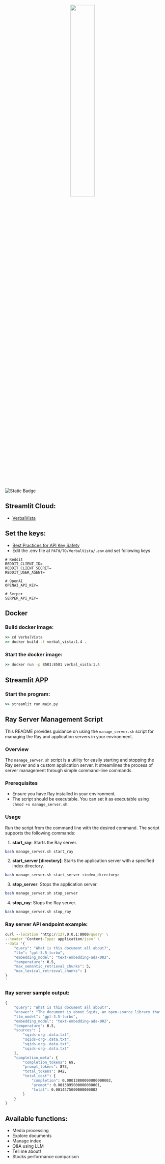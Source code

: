 <p align="center">
  <img align="center" src="https://i.ibb.co/6FQPs5C/verbal-vista-blue-transparent.png" width="40%" height="40%" />
</p>

![Static Badge](https://img.shields.io/badge/VerbalVista-1.5-blue)

## Streamlit Cloud:
- [VerbalVista](https://verbalvista.streamlit.app/)

## Set the keys:
- [Best Practices for API Key Safety](https://help.openai.com/en/articles/5112595-best-practices-for-api-key-safety)
- Edit the .env file at `PATH/TO/VerbalVista/.env` and set following keys
```dotenv
# Reddit
REDDIT_CLIENT_ID=
REDDIT_CLIENT_SECRET=
REDDIT_USER_AGENT=

# OpenAI
OPENAI_API_KEY=

# Serper
SERPER_API_KEY=
```

## Docker

### Build docker image:
```cmd
>> cd VerbalVista
>> docker build -t verbal_vista:1.4 .
```

### Start the docker image:
```cmd
>> docker run -p 8501:8501 verbal_vista:1.4
```

## Streamlit APP

### Start the program:
```cmd
>> streamlit run main.py
```

## Ray Server Management Script

This README provides guidance on using the `manage_server.sh` script for managing the Ray and application servers in your environment.

### Overview

The `manage_server.sh` script is a utility for easily starting and stopping the Ray server and a custom application server. It streamlines the process of server management through simple command-line commands.

### Prerequisites

- Ensure you have Ray installed in your environment.
- The script should be executable. You can set it as executable using `chmod +x manage_server.sh`.

### Usage

Run the script from the command line with the desired command. The script supports the following commands:

1. **start_ray**: Starts the Ray server.
```bash
bash manage_server.sh start_ray
```
2. **start_server [directory]**: Starts the application server with a specified index directory.
```bash
bash manage_server.sh start_server <index_directory>
```
3. **stop_server**: Stops the application server.
```bash
bash manage_server.sh stop_server
```
4. **stop_ray**: Stops the Ray server.
```bash
bash manage_server.sh stop_ray
```

### Ray server API endpoint example:
```cmd
curl --location 'http://127.0.0.1:8000/query' \
--header 'Content-Type: application/json' \
--data '{
    "query": "What is this document all about?",
    "llm": "gpt-3.5-turbo",
    "embedding_model": "text-embedding-ada-002",
    "temperature": 0.5,
    "max_semantic_retrieval_chunks": 5,
    "max_lexical_retrieval_chunks": 1
}
'
```
### Ray server sample output:
```cmd
{
    "query": "What is this document all about?",
    "answer": "The document is about Sqids, an open-source library that generates short, YouTube-looking IDs from numbers. These IDs can be customized and are collision-free. Sqids is mainly used for visual purposes, such as using IDs instead of numbers in web applications. It can be used for link shortening, event IDs, and generating one-time passwords.",
    "llm_model": "gpt-3.5-turbo",
    "embedding_model": "text-embedding-ada-002",
    "temperature": 0.5,
    "sources": [
        "sqids-org-.data.txt",
        "sqids-org-.data.txt",
        "sqids-org-.data.txt",
        "sqids-org-.data.txt"
    ],
    "completion_meta": {
        "completion_tokens": 69,
        "prompt_tokens": 873,
        "total_tokens": 942,
        "total_cost": {
            "completion": 0.00013800000000000002,
            "prompt": 0.0013095000000000001,
            "total": 0.0014475000000000002
        }
    }
}
```

## Available functions:
  - Media processing
  - Explore documents
  - Manage index
  - Q&A using LLM
  - Tell me about!
  - Stocks performance comparison
